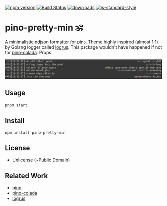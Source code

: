 [![npm version][npm_badge]][npm_link] [![Build Status][travis_badge]][travis_link] 
[![downloads][npm_dl_badge]][npm_dl_link] [![js-standard-style][js_standard_badge]][js_standard_link]

# pino-pretty-min 🕉️

A minimalistic [ndjson](http://ndjson.org) formatter for [pino](https://github.com/pinojs/pino). Theme highly inspired
(almost 1:1) by Golang logger called [logrus](https://github.com/sirupsen/logrus). This package wouldn't have happened
if not for [pino-colada](https://github.com/lrlna/pino-colada). Props.

![pino-pretty-min](./screenshot.png)

## Usage

```bash
pnpm start
```

## Install

```bash
npm install pino-pretty-min
```

## License

- Unlicense (~Public Domain)

## Related Work
- [pino](https://github.com/pinojs/pino)
- [pino-colada](https://github.com/lrlna/pino-colada)
- [logrus](https://github.com/sirupsen/logrus)


[npm_badge]: https://img.shields.io/npm/v/pino-pretty-min.svg?style=flat-square
[npm_link]:  https://npmjs.org/package/pino-pretty-min
[js_standard_badge]: https://img.shields.io/badge/code%20style-standard-brightgreen.svg?style=flat-square
[js_standard_link]:  https://github.com/feross/standard
[travis_badge]: https://travis-ci.org/unjello/pino-pretty-min.svg?branch=master
[travis_link]:  https://travis-ci.org/unjello/pino-pretty-min
[npm_dl_badge]: http://img.shields.io/npm/dm/pino-pretty-min.svg?style=flat-square
[npm_dl_link]: https://npmjs.org/package/pino-pretty-min